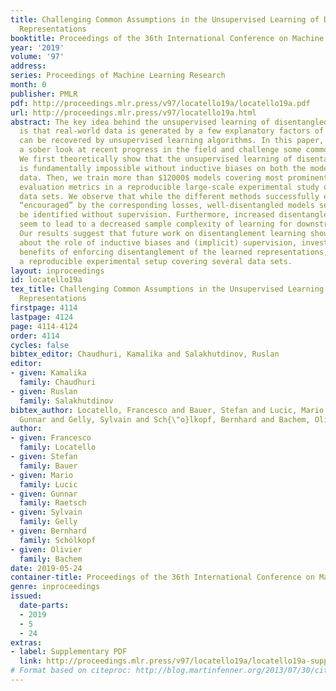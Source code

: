 ```yaml
---
title: Challenging Common Assumptions in the Unsupervised Learning of Disentangled
  Representations
booktitle: Proceedings of the 36th International Conference on Machine Learning
year: '2019'
volume: '97'
address: 
series: Proceedings of Machine Learning Research
month: 0
publisher: PMLR
pdf: http://proceedings.mlr.press/v97/locatello19a/locatello19a.pdf
url: http://proceedings.mlr.press/v97/locatello19a.html
abstract: The key idea behind the unsupervised learning of disentangled representations
  is that real-world data is generated by a few explanatory factors of variation which
  can be recovered by unsupervised learning algorithms. In this paper, we provide
  a sober look at recent progress in the field and challenge some common assumptions.
  We first theoretically show that the unsupervised learning of disentangled representations
  is fundamentally impossible without inductive biases on both the models and the
  data. Then, we train more than $12000$ models covering most prominent methods and
  evaluation metrics in a reproducible large-scale experimental study on seven different
  data sets. We observe that while the different methods successfully enforce properties
  “encouraged” by the corresponding losses, well-disentangled models seemingly cannot
  be identified without supervision. Furthermore, increased disentanglement does not
  seem to lead to a decreased sample complexity of learning for downstream tasks.
  Our results suggest that future work on disentanglement learning should be explicit
  about the role of inductive biases and (implicit) supervision, investigate concrete
  benefits of enforcing disentanglement of the learned representations, and consider
  a reproducible experimental setup covering several data sets.
layout: inproceedings
id: locatello19a
tex_title: Challenging Common Assumptions in the Unsupervised Learning of Disentangled
  Representations
firstpage: 4114
lastpage: 4124
page: 4114-4124
order: 4114
cycles: false
bibtex_editor: Chaudhuri, Kamalika and Salakhutdinov, Ruslan
editor:
- given: Kamalika
  family: Chaudhuri
- given: Ruslan
  family: Salakhutdinov
bibtex_author: Locatello, Francesco and Bauer, Stefan and Lucic, Mario and Raetsch,
  Gunnar and Gelly, Sylvain and Sch{\"o}lkopf, Bernhard and Bachem, Olivier
author:
- given: Francesco
  family: Locatello
- given: Stefan
  family: Bauer
- given: Mario
  family: Lucic
- given: Gunnar
  family: Raetsch
- given: Sylvain
  family: Gelly
- given: Bernhard
  family: Schölkopf
- given: Olivier
  family: Bachem
date: 2019-05-24
container-title: Proceedings of the 36th International Conference on Machine Learning
genre: inproceedings
issued:
  date-parts:
  - 2019
  - 5
  - 24
extras:
- label: Supplementary PDF
  link: http://proceedings.mlr.press/v97/locatello19a/locatello19a-supp.pdf
# Format based on citeproc: http://blog.martinfenner.org/2013/07/30/citeproc-yaml-for-bibliographies/
---
```

